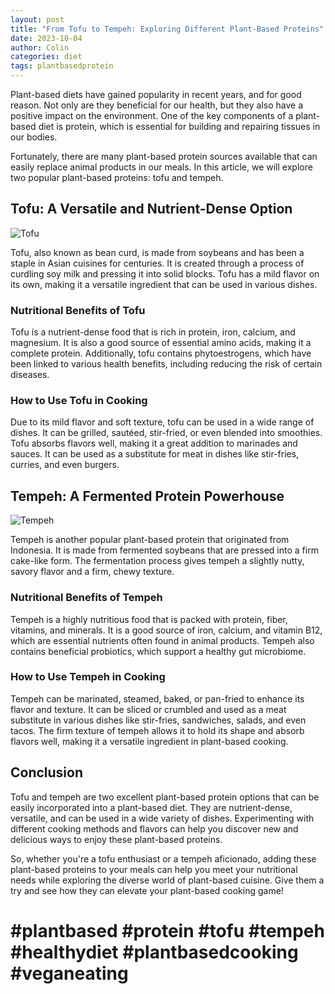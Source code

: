 ```yaml
---
layout: post
title: "From Tofu to Tempeh: Exploring Different Plant-Based Proteins"
date: 2023-10-04
author: Colin
categories: diet
tags: plantbasedprotein
---
```


Plant-based diets have gained popularity in recent years, and for good reason. Not only are they beneficial for our health, but they also have a positive impact on the environment. One of the key components of a plant-based diet is protein, which is essential for building and repairing tissues in our bodies.

Fortunately, there are many plant-based protein sources available that can easily replace animal products in our meals. In this article, we will explore two popular plant-based proteins: tofu and tempeh.

## Tofu: A Versatile and Nutrient-Dense Option

![Tofu](https://source.unsplash.com/1600x900/?tofu)

Tofu, also known as bean curd, is made from soybeans and has been a staple in Asian cuisines for centuries. It is created through a process of curdling soy milk and pressing it into solid blocks. Tofu has a mild flavor on its own, making it a versatile ingredient that can be used in various dishes.

### Nutritional Benefits of Tofu

Tofu is a nutrient-dense food that is rich in protein, iron, calcium, and magnesium. It is also a good source of essential amino acids, making it a complete protein. Additionally, tofu contains phytoestrogens, which have been linked to various health benefits, including reducing the risk of certain diseases.

### How to Use Tofu in Cooking

Due to its mild flavor and soft texture, tofu can be used in a wide range of dishes. It can be grilled, sautéed, stir-fried, or even blended into smoothies. Tofu absorbs flavors well, making it a great addition to marinades and sauces. It can be used as a substitute for meat in dishes like stir-fries, curries, and even burgers.

## Tempeh: A Fermented Protein Powerhouse

![Tempeh](https://source.unsplash.com/1600x900/?tempeh)

Tempeh is another popular plant-based protein that originated from Indonesia. It is made from fermented soybeans that are pressed into a firm cake-like form. The fermentation process gives tempeh a slightly nutty, savory flavor and a firm, chewy texture.

### Nutritional Benefits of Tempeh

Tempeh is a highly nutritious food that is packed with protein, fiber, vitamins, and minerals. It is a good source of iron, calcium, and vitamin B12, which are essential nutrients often found in animal products. Tempeh also contains beneficial probiotics, which support a healthy gut microbiome.

### How to Use Tempeh in Cooking

Tempeh can be marinated, steamed, baked, or pan-fried to enhance its flavor and texture. It can be sliced or crumbled and used as a meat substitute in various dishes like stir-fries, sandwiches, salads, and even tacos. The firm texture of tempeh allows it to hold its shape and absorb flavors well, making it a versatile ingredient in plant-based cooking.

## Conclusion

Tofu and tempeh are two excellent plant-based protein options that can be easily incorporated into a plant-based diet. They are nutrient-dense, versatile, and can be used in a wide variety of dishes. Experimenting with different cooking methods and flavors can help you discover new and delicious ways to enjoy these plant-based proteins.

So, whether you're a tofu enthusiast or a tempeh aficionado, adding these plant-based proteins to your meals can help you meet your nutritional needs while exploring the diverse world of plant-based cuisine. Give them a try and see how they can elevate your plant-based cooking game!

# #plantbased #protein #tofu #tempeh #healthydiet #plantbasedcooking #veganeating